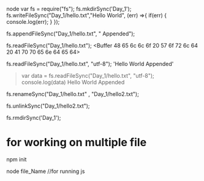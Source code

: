 node
var fs = require("fs");
fs.mkdirSync('Day_1');
fs.writeFileSync("Day_1/hello.txt","Hello World", (err) =>{ 
    if(err)
    {
        console.log(err);
    }
});

fs.appendFileSync("Day_1/hello.txt", " Appended");

fs.readFileSync("Day_1/hello.txt");
<Buffer 48 65 6c 6c 6f 20 57 6f 72 6c 64 20 41 70 70 65 6e 64 65 64>

fs.readFileSync("Day_1/hello.txt", "utf-8");
'Hello World Appended'

> var data = fs.readFileSync("Day_1/hello.txt", "utf-8");
> console.log(data)
Hello World Appended

fs.renameSync("Day_1/hello.txt" , "Day_1/hello2.txt");

fs.unlinkSync("Day_1/hello2.txt");

fs.rmdirSync('Day_1');

<h1>for working on multiple file</h1>
npm init

node file_Name  //for running js 